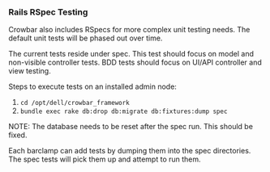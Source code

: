 ### Rails RSpec Testing

Crowbar also includes RSpecs for more complex unit testing needs. The default
unit tests will be phased out over time.

The current tests reside under spec. This test should focus on model and
non-visible controller tests. BDD tests should focus on UI/API controller and
view testing.

Steps to execute tests on an installed admin node:

1. `cd /opt/dell/crowbar_framework`
1. `bundle exec rake db:drop db:migrate db:fixtures:dump spec`

NOTE: The database needs to be reset after the spec run. This should be fixed.

Each barclamp can add tests by dumping them into the spec directories. The
spec tests will pick them up and attempt to run them.
